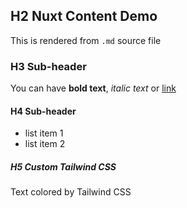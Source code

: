 ## H2 Nuxt Content Demo
This is rendered from `.md` source file
### H3 Sub-header
You can have **bold text**, _italic text_ or [link](http://localhost:3000)
#### H4 Sub-header
- list item 1
- list item 2
##### H5 Custom Tailwind CSS
<div class="text-green-500 text-2xl">
Text colored by Tailwind CSS
</div>
